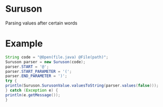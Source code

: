 # Suruson
Parsing values ​​after certain words
# Example
```Java
String code = "@Open(file.java) @File(path)";
Suruson parser = new Suruson(code);
parser.START = '@';
parser.START_PARAMETER = '(';
parser.END_PARAMETER = ')';
try {
println(Suruson.SurusonValue.valuesToString(parser.values(false)));
} catch (Exception e) {
println(e.getMessage());
}
```
